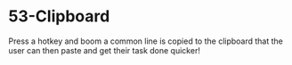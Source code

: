 # 53-Clipboard
Press a hotkey and boom a common line is copied to the clipboard that the user can then paste and get their task done quicker!
